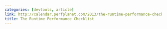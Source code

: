 ```yaml
---
categories: [devtools, article]
link: http://calendar.perfplanet.com/2013/the-runtime-performance-checklist/
title: The Runtime Performance Checklist
---
```

